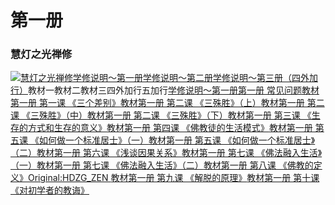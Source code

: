 # 第一册

### 慧灯之光禅修

![](http://wx.qlogo.cn/mmhead/Q3auHgzwzM6xrscYhlIDa1iaLbx2UnOlLHfICm2A3T5aiaadkmsY733Q/0)[慧灯之光禅修](https://mp.weixin.qq.com/mp/profile_ext?action=home&__biz=MzI2NTQ1NDcxNg==&subscene=0#wechat_redirect)[学修说明～第一册](http://mp.weixin.qq.com/s?__biz=MzI2NTQ1NDcxNg==&mid=100000018&idx=1&sn=8b4630f8c67db3425d815015b75d6f56&scene=19#wechat_redirect)[学修说明～第二册](http://mp.weixin.qq.com/s?__biz=MzI2NTQ1NDcxNg==&mid=100000603&idx=1&sn=219aac3568e1c2041469ebd6170e5a67&scene=19#wechat_redirect)[学修说明～第三册（四外加行）](http://mp.weixin.qq.com/s?__biz=MzI2NTQ1NDcxNg==&mid=100002668&idx=1&sn=18c2f34b9cf0983053769e08c17a6d3f&scene=19#wechat_redirect)教材一教材二教材三四外加行五加行[学修说明～第一册](http://mp.weixin.qq.com/s?__biz=MzI2NTQ1NDcxNg==&mid=100000018&idx=1&sn=8b4630f8c67db3425d815015b75d6f56&scene=19#wechat_redirect)[第一册 常见问题](http://mp.weixin.qq.com/s?__biz=MzI2NTQ1NDcxNg==&mid=100000056&idx=1&sn=9d4a338386faddeeae9b98b2265605c8&scene=19#wechat_redirect)[教材第一册 第一课 《三个差别》](http://mp.weixin.qq.com/s?__biz=MzI2NTQ1NDcxNg==&mid=100001923&idx=1&sn=29336e62fccd7eceb96963947dc684b7&scene=19#wechat_redirect)[教材第一册 第二课 《三殊胜》（上）](http://mp.weixin.qq.com/s?__biz=MzI2NTQ1NDcxNg==&mid=100001926&idx=1&sn=63e9f33d5c50e7135afaf594f9d8029d&scene=19#wechat_redirect)[教材第一册 第二课 《三殊胜》（中）](http://mp.weixin.qq.com/s?__biz=MzI2NTQ1NDcxNg==&mid=100001929&idx=1&sn=15ec6b9a6c5a1054c1cd0f18aacf2268&scene=19#wechat_redirect)[教材第一册 第二课 《三殊胜》（下）](http://mp.weixin.qq.com/s?__biz=MzI2NTQ1NDcxNg==&mid=100001932&idx=1&sn=ef8dc70a7a6e1bee19d450196f7c5628&scene=19#wechat_redirect)[教材第一册 第三课 《生存的方式和生存的意义》](http://mp.weixin.qq.com/s?__biz=MzI2NTQ1NDcxNg==&mid=2247483708&idx=1&sn=e7462eb0207d8e7686bfe580152df918&scene=19#wechat_redirect)[教材第一册 第四课 《佛教徒的生活模式》](http://mp.weixin.qq.com/s?__biz=MzI2NTQ1NDcxNg==&mid=2247483712&idx=1&sn=3bf2d73faeb030201fe6b68f407dd43a&scene=19#wechat_redirect)[教材第一册 第五课 《如何做一个标准居士》（一）](http://mp.weixin.qq.com/s?__biz=MzI2NTQ1NDcxNg==&mid=2247483715&idx=1&sn=9d412d489b0208728bc49a64c5300b5f&scene=19#wechat_redirect)[教材第一册 第五课 《如何做一个标准居士》（二）](http://mp.weixin.qq.com/s?__biz=MzI2NTQ1NDcxNg==&mid=100000068&idx=1&sn=e6a3bbab48068cfb38bbcdaf6ebaabad&scene=19#wechat_redirect)[教材第一册 第六课 《浅谈因果关系》](http://mp.weixin.qq.com/s?__biz=MzI2NTQ1NDcxNg==&mid=2247483725&idx=1&sn=b92cdd0f58c443178c1c823722d7b944&scene=19#wechat_redirect)[教材第一册 第七课 《佛法融入生活》（一）](http://mp.weixin.qq.com/s?__biz=MzI2NTQ1NDcxNg==&mid=100001935&idx=1&sn=54f18099e7bd328da05d33e7dce61ef0&scene=19#wechat_redirect)[教材第一册 第七课 《佛法融入生活》（二）](http://mp.weixin.qq.com/s?__biz=MzI2NTQ1NDcxNg==&mid=100001796&idx=1&sn=85c1919c9eb6df31f1567a5ffb7955b8&scene=19#wechat_redirect)[教材第一册 第八课 《佛教的定义》Original:HDZG\_ZEN ](http://mp.weixin.qq.com/s?__biz=MzI2NTQ1NDcxNg==&mid=2247483735&idx=1&sn=d9309cb365b9d71f52ec565f58b1bb7f&scene=19#wechat_redirect)[教材第一册 第九课 《解脱的原理》](http://mp.weixin.qq.com/s?__biz=MzI2NTQ1NDcxNg==&mid=100000088&idx=1&sn=9c4952599aa6458a16d2f7107863cbef&scene=19#wechat_redirect)[教材第一册 第十课 《对初学者的教诲》](http://mp.weixin.qq.com/s?__biz=MzI2NTQ1NDcxNg==&mid=2247483743&idx=1&sn=8fe7ca567c903f8beb8307db78e1bcdf&scene=19#wechat_redirect)

